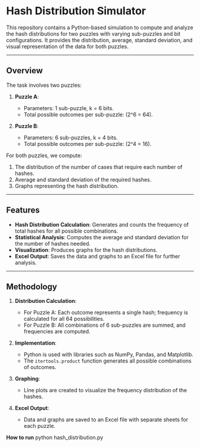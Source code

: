 # Hash Distribution Simulator

This repository contains a Python-based simulation to compute and analyze the hash distributions for two puzzles with varying sub-puzzles and bit configurations. It provides the distribution, average, standard deviation, and visual representation of the data for both puzzles.

---

## Overview

The task involves two puzzles:
1. **Puzzle A**:
   - Parameters: 1 sub-puzzle, k = 6 bits.
   - Total possible outcomes per sub-puzzle: \(2^6 = 64\).

2. **Puzzle B**:
   - Parameters: 6 sub-puzzles, k = 4 bits.
   - Total possible outcomes per sub-puzzle: \(2^4 = 16\).

For both puzzles, we compute:
1. The distribution of the number of cases that require each number of hashes.
2. Average and standard deviation of the required hashes.
3. Graphs representing the hash distribution.

---

## Features

- **Hash Distribution Calculation**: Generates and counts the frequency of total hashes for all possible combinations.
- **Statistical Analysis**: Computes the average and standard deviation for the number of hashes needed.
- **Visualization**: Produces graphs for the hash distributions.
- **Excel Output**: Saves the data and graphs to an Excel file for further analysis.

---

## Methodology

1. **Distribution Calculation**:
   - For Puzzle A: Each outcome represents a single hash; frequency is calculated for all 64 possibilities.
   - For Puzzle B: All combinations of 6 sub-puzzles are summed, and frequencies are computed.

2. **Implementation**:
   - Python is used with libraries such as NumPy, Pandas, and Matplotlib.
   - The `itertools.product` function generates all possible combinations of outcomes.

3. **Graphing**:
   - Line plots are created to visualize the frequency distribution of the hashes.

4. **Excel Output**:
   - Data and graphs are saved to an Excel file with separate sheets for each puzzle.

**How to run**
python hash_distribution.py
